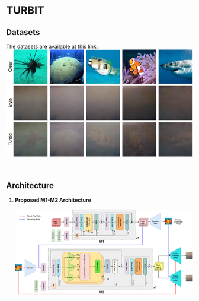 # TURBIT
## Datasets
The datasets are available at this [link](https://ieee-dataport.org/documents/turbid-underwater-image).
<img src="figures/front_page.png" /></br></br></br>

## Architecture
1. **Proposed M1-M2 Architecture**</br></br>
<img src="figures/model_arch.png" /></br></br></br>
